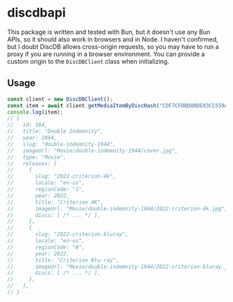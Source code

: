 # discdbapi

This package is written and tested with Bun, but it doesn't use any Bun APIs, so it should also work in browsers and in Node. I haven't confirmed, but I doubt DiscDB allows cross-origin requests, so you may have to run a proxy if you are running in a browser environment. You can provide a custom origin to the `DiscDBClient` class when initializing.

## Usage

```js
const client = new DiscDBClient();
const item = await client.getMediaItemByDiscHash("CDF7CFDBD00DE93CC559A2A8F326CC9D");
console.log(item);
// {
//   id: 164,
//   title: "Double Indemnity",
//   year: 1944,
//   slug: "double-indemnity-1944",
//   imageUrl: "Movie/double-indemnity-1944/cover.jpg",
//   type: "Movie",
//   releases: [
//     {
//       slug: "2022-criterion-4k",
//       locale: "en-us",
//       regionCode: "1",
//       year: 2022,
//       title: "Criterion 4K",
//       imageUrl: "Movie/double-indemnity-1944/2022-criterion-4k.jpg",
//       discs: [ /* ... */ ],
//     },
//     {
//       slug: "2022-criterion-bluray",
//       locale: "en-us",
//       regionCode: "A",
//       year: 2022,
//       title: "Criterion Blu-ray",
//       imageUrl: "Movie/double-indemnity-1944/2022-criterion-bluray.jpg",
//       discs: [ /* ... */ ],
//     },
//   ],
// }
```
